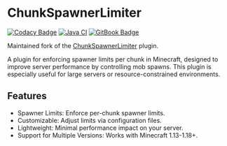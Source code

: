 # ChunkSpawnerLimiter

[![Codacy Badge](https://img.shields.io/codacy/grade/d3eefde107a2471d856542804c4a3016?logo=codacy&style=for-the-badge)](https://app.codacy.com/gh/sarhatabaot/ChunkSpawnerLimiter/dashboard?utm_source=gh&utm_medium=referral&utm_content=&utm_campaign=Badge_grade)
[![Java CI](https://img.shields.io/github/actions/workflow/status/sarhatabaot/chunkspawnerlimiter/gradle.yml?branch=master&logo=github&style=for-the-badge)](https://github.com/sarhatabaot/ChunkSpawnerLimiter/actions/workflows/gradle.yml)
[![GitBook Badge](https://img.shields.io/badge/wiki-BBDDE5?logo=gitbook&logoColor=000&style=for-the-badge)](https://csl.sarhatabaot.net/)

Maintained fork of the [ChunkSpawnerLimiter](https://dev.bukkit.org/projects/chunkspawnerlimiter) plugin.

A plugin for enforcing spawner limits per chunk in Minecraft,
designed to improve server performance by controlling mob spawns.
This plugin is especially useful for large servers or resource-constrained environments.

## Features

* Spawner Limits: Enforce per-chunk spawner limits.
* Customizable: Adjust limits via configuration files.
* Lightweight: Minimal performance impact on your server.
* Support for Multiple Versions: Works with Minecraft 1.13-1.18+.
